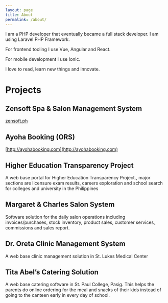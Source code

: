 ```yaml
---
layout: page
title: About
permalink: /about/
---
```


I am a PHP developer that eventually became a full stack developer.	I am using Laravel PHP Framework.

For frontend tooling I use Vue, Angular and React.

For mobile development I use Ionic.

I love to read, learn new things and innovate. 

# Projects

## Zensoft Spa & Salon Management System

[zensoft.ph](zensoft.ph)

## Ayoha Booking (ORS)

[http://ayohabooking.com](http://ayohabooking.com)

## Higher Education Transparency Project

A web base portal for Higher Education Transparency Project., major sections are licensure exam results, careers exploration and school search for colleges and university in the Philippines

## Margaret & Charles Salon System

Software solution for the daily salon operations including invoices/purchases, stock inventory, product
sales, customer services, commissions and sales report.

## Dr. Oreta Clinic Management System

A web base clinic management solution in St. Lukes Medical Center

## Tita Abel’s Catering Solution

A web base catering software in St. Paul College, Pasig. This helps the parents do online ordering for
the meal and snacks of their kids instead of going to the canteen early in every day of school.
